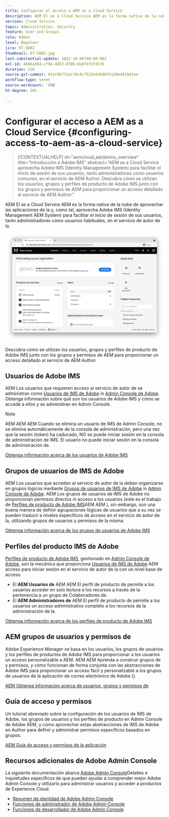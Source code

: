 ```yaml
---
title: Configurar el acceso a AEM as a Cloud Service
description: AEM El as a Cloud Service AEM es la forma nativa de la nube de aprovechar las aplicaciones de la y, como tal, aprovecha Adobe IMS (Identity Management AEM System) para facilitar el inicio de sesión de los usuarios, tanto los administradores como los usuarios habituales, en el servicio de creación de. AEM AEM Descubra cómo se utilizan los usuarios de IMS de Adobe, los grupos de usuarios y los perfiles de producto junto con los grupos de usuarios y permisos para proporcionar acceso específico al Autor de la.
version: Cloud Service
topic: Administration, Security
feature: User and Groups
role: Admin
level: Beginner
jira: KT-5882
thumbnail: KT-5882.jpg
last-substantial-update: 2022-10-06T00:00:00Z
exl-id: 4846a394-cf8e-4d52-8f8b-9e874f2f457b
duration: 126
source-git-commit: 9fef4b77a2c70c8cf525d42686f4120e481945ee
workflow-type: tm+mt
source-wordcount: '598'
ht-degree: 26%

---
```


# Configurar el acceso a AEM as a Cloud Service {#configuring-access-to-aem-as-a-cloud-service}

>[!CONTEXTUALHELP]
>id="aemcloud_adobeims_overview"
>title="Introducción a Adobe IMS"
>abstract="AEM as a Cloud Service aprovecha Adobe IMS (Identity Management System) para facilitar el inicio de sesión de sus usuarios, tanto administradores como usuarios comunes, en el servicio de AEM Author. Descubra cómo se utilizan los usuarios, grupos y perfiles de producto de Adobe IMS junto con los grupos y permisos de AEM para proporcionar un acceso detallado al servicio de AEM Author."

AEM El as a Cloud Service AEM es la forma nativa de la nube de aprovechar las aplicaciones de la y, como tal, aprovecha Adobe IMS (Identity Management AEM System) para facilitar el inicio de sesión de sus usuarios, tanto administradores como usuarios habituales, en el servicio de autor de la.

![Adobe Admin Console](./assets/hero.png)

Descubra cómo se utilizan los usuarios, grupos y perfiles de producto de Adobe IMS junto con los grupos y permisos de AEM para proporcionar un acceso detallado al servicio de AEM Author.

## Usuarios de Adobe IMS

AEM Los usuarios que requieren acceso al servicio de autor de se administran como [Usuarios de IMS de Adobe](https://helpx.adobe.com/es/enterprise/using/set-up-identity.html) in [Admin Console de Adobe](https://adminconsole.adobe.com). Obtenga información sobre qué son los usuarios de Adobe IMS y cómo se accede a ellos y se administran en Admin Console.

>[!NOTE]
>
>AEM AEM AEM Cuando se elimina un usuario de IMS de Admin Console, no se elimina automáticamente de la consola de administración, pero una vez que la sesión (token) ha caducado, NO se puede iniciar sesión en la consola de administración de IMS. El usuario no puede iniciar sesión en la consola de administración de.


[Obtenga información acerca de los usuarios de Adobe IMS](./adobe-ims-users.md)

## Grupos de usuarios de IMS de Adobe

AEM Los usuarios que acceden al servicio de autor de la deben organizarse en grupos lógicos mediante [Grupos de usuarios de IMS de Adobe](https://helpx.adobe.com/es/enterprise/using/user-groups.html) in [Admin Console de Adobe](https://adminconsole.adobe.com). AEM Los grupos de usuarios de IMS de Adobe no proporcionan permisos directos ni acceso a los usuarios (este es el trabajo de [Perfiles de producto de Adobe IMS](#adobe-ims-product-profiles)AEM AEM ), sin embargo, son una buena manera de definir agrupaciones lógicas de usuarios que a su vez se pueden traducir a niveles específicos de acceso en el servicio de autor de la, utilizando grupos de usuarios y permisos de la misma.

[Obtenga información acerca de los grupos de usuarios de Adobe IMS](./adobe-ims-user-groups.md)

## Perfiles del producto IMS de Adobe

[Perfiles de producto de Adobe IMS](https://helpx.adobe.com/enterprise/using/manage-permissions-and-roles.html), gestionado en [Admin Console de Adobe](https://adminconsole.adobe.com), son la mecánica que proporciona [Usuarios de IMS de Adobe](#adobe-ims-users) AEM acceso para iniciar sesión en el servicio de autor de la con un nivel base de acceso.

+ El __AEM Usuarios de__ AEM AEM El perfil de producto de permite a los usuarios acceder en solo lectura a los recursos a través de la pertenencia a un grupo de Colaboradores de.
+ El __AEM Administradores de__ AEM El perfil de producto de permite a los usuarios un acceso administrativo completo a los recursos de la administración de la.

[Obtenga información acerca de los perfiles de producto de Adobe IMS](./adobe-ims-product-profiles.md)

## AEM grupos de usuarios y permisos de

Adobe Experience Manager se basa en los usuarios, los grupos de usuarios y los perfiles de productos de Adobe IMS para proporcionar a los usuarios un acceso personalizable a AEM. AEM AEM Aprenda a construir grupos de y permisos, y cómo funcionan de forma conjunta con las abstracciones de Adobe IMS para proporcionar un acceso fácil y personalizable a los grupos de usuarios de la aplicación de correo electrónico de Adobe ().

[AEM Obtenga información acerca de usuarios, grupos y permisos de](./aem-users-groups-and-permissions.md)

## Guía de acceso y permisos

Un tutorial abreviado sobre la configuración de los usuarios de IMS de Adobe, los grupos de usuarios y los perfiles de producto en Admin Console de Adobe AEM, y cómo aprovechar estas abstracciones de IMS de Adobe en Author para definir y administrar permisos específicos basados en grupos.

[AEM Guía de acceso y permisos de la aplicación](./walk-through.md)

## Recursos adicionales de Adobe Admin Console

La siguiente documentación abarca [Adobe Admin Console](https://adminconsole.adobe.com)Detalles e inquietudes específicos de que pueden ayudar a comprender mejor Adobe Admin Console y utilizarlo para administrar usuarios y acceder a productos de Experience Cloud.

+ [Resumen de identidad de Adobe Admin Console](https://helpx.adobe.com/es/enterprise/using/identity.html)
+ [Funciones de administrador de Adobe Admin Console](https://helpx.adobe.com/enterprise/using/admin-roles.html)
+ [Funciones de desarrollador de Adobe Admin Console](https://helpx.adobe.com/es/enterprise/using/support-for-experience-cloud.html)
